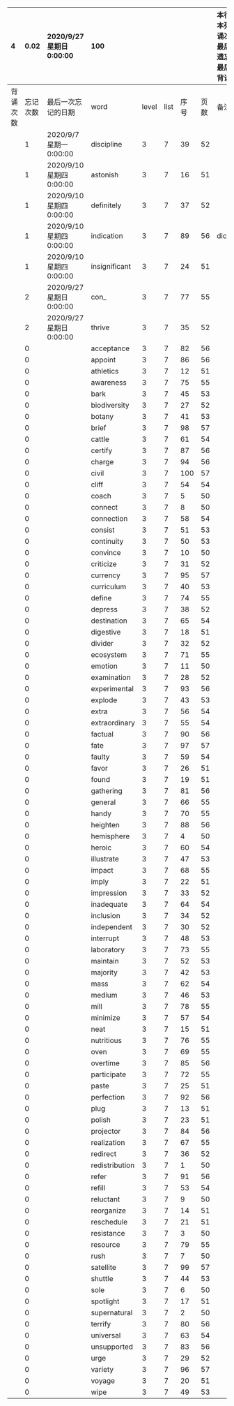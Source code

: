 |4|0.02|2020/9/27 星期日 0:00:00|100|||||本行表示本列表背诵次数，最后一次遗忘率和最后一次背诵时间||
|:--|:--|:--|:--|:--|:--|:--|:--|:--|:--|
|背诵次数|忘记次数|最后一次忘记的日期|word|level|list|序号|页数|备注|助记备注|
||1|2020/9/7 星期一 0:00:00|discipline|3|7|39|52|||
||1|2020/9/10 星期四 0:00:00|astonish|3|7|16|51|||
||1|2020/9/10 星期四 0:00:00|definitely|3|7|37|52|||
||1|2020/9/10 星期四 0:00:00|indication|3|7|89|56|dictation||
||1|2020/9/10 星期四 0:00:00|insignificant|3|7|24|51|||
||2|2020/9/27 星期日 0:00:00|con_|3|7|77|55|||
||2|2020/9/27 星期日 0:00:00|thrive|3|7|35|52|||
||0||acceptance|3|7|82|56|||
||0||appoint|3|7|86|56|||
||0||athletics|3|7|12|51|||
||0||awareness|3|7|75|55|||
||0||bark|3|7|45|53|||
||0||biodiversity|3|7|27|52|||
||0||botany|3|7|41|53|||
||0||brief|3|7|98|57|||
||0||cattle|3|7|61|54|||
||0||certify|3|7|87|56|||
||0||charge|3|7|94|56|||
||0||civil|3|7|100|57|||
||0||cliff|3|7|54|54|||
||0||coach|3|7|5|50|||
||0||connect|3|7|8|50|||
||0||connection|3|7|58|54|||
||0||consist|3|7|51|53|||
||0||continuity|3|7|50|53|||
||0||convince|3|7|10|50|||
||0||criticize|3|7|31|52|||
||0||currency|3|7|95|57|||
||0||curriculum|3|7|40|53|||
||0||define|3|7|74|55|||
||0||depress|3|7|38|52|||
||0||destination|3|7|65|54|||
||0||digestive|3|7|18|51|||
||0||divider|3|7|32|52|||
||0||ecosystem|3|7|71|55|||
||0||emotion|3|7|11|50|||
||0||examination|3|7|28|52|||
||0||experimental|3|7|93|56|||
||0||explode|3|7|43|53|||
||0||extra|3|7|56|54|||
||0||extraordinary|3|7|55|54|||
||0||factual|3|7|90|56|||
||0||fate|3|7|97|57|||
||0||faulty|3|7|59|54|||
||0||favor|3|7|26|51|||
||0||found|3|7|19|51|||
||0||gathering|3|7|81|56|||
||0||general|3|7|66|55|||
||0||handy|3|7|70|55|||
||0||heighten|3|7|88|56|||
||0||hemisphere|3|7|4|50|||
||0||heroic|3|7|60|54|||
||0||illustrate|3|7|47|53|||
||0||impact|3|7|68|55|||
||0||imply|3|7|22|51|||
||0||impression|3|7|33|52|||
||0||inadequate|3|7|64|54|||
||0||inclusion|3|7|34|52|||
||0||independent|3|7|30|52|||
||0||interrupt|3|7|48|53|||
||0||laboratory|3|7|73|55|||
||0||maintain|3|7|52|53|||
||0||majority|3|7|42|53|||
||0||mass|3|7|62|54|||
||0||medium|3|7|46|53|||
||0||mill|3|7|78|55|||
||0||minimize|3|7|57|54|||
||0||neat|3|7|15|51|||
||0||nutritious|3|7|76|55|||
||0||oven|3|7|69|55|||
||0||overtime|3|7|85|56|||
||0||participate|3|7|72|55|||
||0||paste|3|7|25|51|||
||0||perfection|3|7|92|56|||
||0||plug|3|7|13|51|||
||0||polish|3|7|23|51|||
||0||projector|3|7|84|56|||
||0||realization|3|7|67|55|||
||0||redirect|3|7|36|52|||
||0||redistribution|3|7|1|50|||
||0||refer|3|7|91|56|||
||0||refill|3|7|53|54|||
||0||reluctant|3|7|9|50|||
||0||reorganize|3|7|14|51|||
||0||reschedule|3|7|21|51|||
||0||resistance|3|7|3|50|||
||0||resource|3|7|79|55|||
||0||rush|3|7|7|50|||
||0||satellite|3|7|99|57|||
||0||shuttle|3|7|44|53|||
||0||sole|3|7|6|50|||
||0||spotlight|3|7|17|51|||
||0||supernatural|3|7|2|50|||
||0||terrify|3|7|80|56|||
||0||universal|3|7|63|54|||
||0||unsupported|3|7|83|56|||
||0||urge|3|7|29|52|||
||0||variety|3|7|96|57|||
||0||voyage|3|7|20|51|||
||0||wipe|3|7|49|53|||
